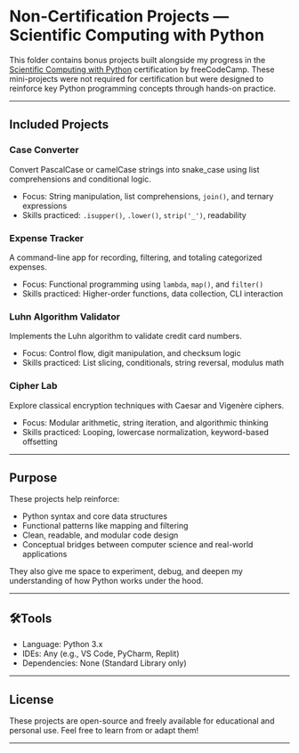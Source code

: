 # Non-Certification Projects — Scientific Computing with Python

This folder contains bonus projects built alongside my progress in the [Scientific Computing with Python](https://www.freecodecamp.org/learn/scientific-computing-with-python/) certification by freeCodeCamp. These mini-projects were not required for certification but were designed to reinforce key Python programming concepts through hands-on practice.

---

## Included Projects

### Case Converter
Convert PascalCase or camelCase strings into snake_case using list comprehensions and conditional logic.

- Focus: String manipulation, list comprehensions, `join()`, and ternary expressions
- Skills practiced: `.isupper()`, `.lower()`, `strip('_')`, readability

### Expense Tracker
A command-line app for recording, filtering, and totaling categorized expenses.

- Focus: Functional programming using `lambda`, `map()`, and `filter()`
- Skills practiced: Higher-order functions, data collection, CLI interaction

### Luhn Algorithm Validator
Implements the Luhn algorithm to validate credit card numbers.

- Focus: Control flow, digit manipulation, and checksum logic
- Skills practiced: List slicing, conditionals, string reversal, modulus math

### Cipher Lab
Explore classical encryption techniques with Caesar and Vigenère ciphers.

- Focus: Modular arithmetic, string iteration, and algorithmic thinking
- Skills practiced: Looping, lowercase normalization, keyword-based offsetting

---

## Purpose

These projects help reinforce:
- Python syntax and core data structures
- Functional patterns like mapping and filtering
- Clean, readable, and modular code design
- Conceptual bridges between computer science and real-world applications

They also give me space to experiment, debug, and deepen my understanding of how Python works under the hood.

---

## 🛠Tools

- Language: Python 3.x
- IDEs: Any (e.g., VS Code, PyCharm, Replit)
- Dependencies: None (Standard Library only)

---

## License

These projects are open-source and freely available for educational and personal use. Feel free to learn from or adapt them!

---
